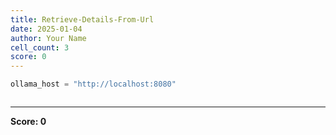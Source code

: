 ```yaml
---
title: Retrieve-Details-From-Url
date: 2025-01-04
author: Your Name
cell_count: 3
score: 0
---
```


```python
ollama_host = "http://localhost:8080"
```


```python

```


---
**Score: 0**